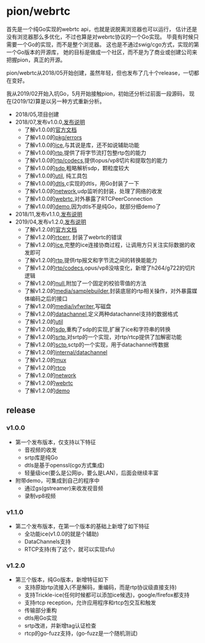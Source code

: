 # pion/webrtc

首先是一个纯Go实现的webrtc api，也就是说脱离浏览器也可以运行，
估计还是没有浏览器那么多优化，不过也算是对webrtc协议的一个Go实现。
毕竟有时候只需要一个Go的实现，而不是整个浏览器。
这也是不通过swig/cgo方式，实现的第一个Go版本的开源库，
她的目标是做成一个社区，而不是为了商业或创建公司来把握pion，真正的开源。

pion/webrtc从2018/05开始创建，虽然年轻，但也发布了几十个release，一切都在变好。

我从2019/02开始入坑Go，5月开始接触pion，初始还分析过前面一段源码，
现在(2019/12)算是以另一种方式重新分析。

- 2018/05,项目创建
- 2018/07,发布v1.0.0,[发布说明](#v1.0.0)
  - 了解v1.0.0的[官方文档](/webrtc/v1.0.0-001.md)
  - 了解v1.0.0的[pkg/errors](/webrtc/v1.0.0-002.md)
  - 了解v1.0.0的[ice](/webrtc/v1.0.0-003.md),与其说是库，还不如说辅助功能
  - 了解v1.0.0的[rtp](/webrtc/v1.0.0-004.md),提供了将字节流打包整rtp包的能力
  - 了解v1.0.0的[rtp/codecs](/webrtc/v1.0.0-005.md),提供opus/vp8切片和提取包的能力
  - 了解v1.0.0的[sdp](/webrtc/v1.0.0-006.md),粗略解析sdp，颗粒度较大
  - 了解v1.0.0的[util](/webrtc/v1.0.0-007.md), 纯工具包
  - 了解v1.0.0的[dtls](/webrtc/v1.0.0-008.md),c实现的dtls，用Go封装了一下
  - 了解v1.0.0的[network](/webrtc/v1.0.0-009.md),udp监听的封装，处理了网络的收发
  - 了解v1.0.0的[webrtc](/webrtc/v1.0.0-010.md),对外暴露了RTCPeerConnection
  - 了解v1.0.0的[demo](/webrtc/v1.0.0-011.md),因为dtls不是纯Go，就部分细demo了
- 2018/11,发布v1.1.0,[发布说明](#v1.1.0)
- 2019/04,发布v1.2.0,[发布说明](#v1.2.0)
  - 了解v1.2.0的[官方文档](/webrtc/v1.2.0-000.md)
  - 了解v1.2.0的[rtcerr](/webrtc/v1.2.0-001.md), 封装了webrtc的错误
  - 了解v1.2.0的[ice](/webrtc/v1.2.0-002.md),完整的ice连接协商过程，让调用方只关注实际数据的收发即可
  - 了解v1.2.0的[rtp](/webrtc/v1.2.0-003.md),提供rtp报文和字节流之间的转换能能力
  - 了解v1.2.0的[rtp/codecs](/webrtc/v1.2.0-004.md),opus/vp8没啥变化，新增了h264/g722的切片逻辑
  - 了解v1.2.0的[null](/webrtc/v1.2.0-005.md),附加了一个固定的校验零值的方法
  - 了解v1.2.0的[media/samplebuilder](/webrtc/v1.2.0-006.md),封装底层的rtp相关操作，对外暴露媒体编码之后的接口
  - 了解v1.2.0的[media/ivfwriter](/webrtc/v1.2.0-007.md),写磁盘
  - 了解v1.2.0的[datachannel](/webrtc/v1.2.0-008.md),定义两种datachannel支持的数据格式
  - 了解v1.2.0的[util](/webrtc/v1.2.0-009.md)
  - 了解v1.2.0的[sdp](/webrtc/v1.2.0-010.md),重构了sdp的实现,扩展了ice和字符串的转换
  - 了解v1.2.0的[srtp](/webrtc/v1.2.0-011.md),对srtp的一个实现，对rtp/rtcp提供了加解密功能
  - 了解v1.2.0的[sctp](/webrtc/v1.2.0-012.md),sctp的一个实现，用于datachannel传数据
  - 了解v1.2.0的[internal/datachannel](/webrtc/v1.2.0-013.md)
  - 了解v1.2.0的[mux](/webrtc/v1.2.0-014.md)
  - 了解v1.2.0的[rtcp](/webrtc/v1.2.0-015.md)
  - 了解v1.2.0的[network](/webrtc/v1.2.0-016.md)
  - 了解v1.2.0的[webrtc](/webrtc/v1.2.0-017.md)
  - 了解v1.2.0的[demo](/webrtc/v1.2.0-018.md)

## release

### v1.0.0

- 第一个发布版本，仅支持以下特征
  - 音视频的收发
  - srtp库是纯Go
  - dtls是基于openssl(cgo方式集成)
  - 轻量级ice(要么是公网ip，要么是LAN)，后面会继续丰富
- 附带demo，可集成到自己的程序中
  - 通过gs(gstreamer)来收发视音频
  - 录制vp8视频

### v1.1.0

- 第二个发布版本，在第一个版本的基础上新增了如下特征
  - 全功能ice(v1.0.0的就是个辅助)
  - DataChannels支持
  - RTCP支持(有了这个，就可以实现sfu)

### v1.2.0

- 第三个版本，纯Go版本，新增特征如下
  - 支持原始rtp流接入(不是解码，重编码，而是rtp协议级直接支持)
  - 支持Trickle-ice(任何时候都可以添加ice候选)，google/firefox都支持
  - 支持rtcp reception，允许应用程序和rtcp包交互和触发
  - 传输部分重构
  - dtls用Go实现
  - srtp改进，并新增tag认证检查
  - rtcp的go-fuzz支持，(go-fuzz是一个随机测试)
